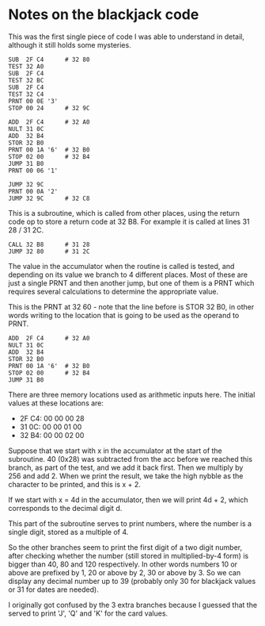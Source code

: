 # Notes on the blackjack code

This was the first single piece of code I was able to understand in detail, although it still holds some mysteries.

```
SUB  2F C4      # 32 80
TEST 32 A0
SUB  2F C4
TEST 32 BC
SUB  2F C4
TEST 32 C4
PRNT 00 0E '3'
STOP 00 24      # 32 9C

ADD  2F C4      # 32 A0
NULT 31 0C
ADD  32 B4
STOR 32 B0
PRNT 00 1A '6'  # 32 B0
STOP 02 00      # 32 B4
JUMP 31 B0
PRNT 00 06 '1'

JUMP 32 9C
PRNT 00 0A '2'
JUMP 32 9C      # 32 C8
```

This is a subroutine, which is called from other places, using the return code op to store a return code at 32 B8. For example it is called at lines 31 28 / 31 2C.  

```
CALL 32 B8      # 31 28
JUMP 32 80      # 31 2C
```

The value in the accumulator when the routine is called is tested, and depending on its value we branch to 4 different places. Most of these are just a single PRNT and then another jump, but one of them is a PRNT which requires several calculations to determine the appropriate value.

This is the PRNT at 32 60 - note that the line before is STOR 32 B0, in other words writing to the location that is going to be used as the operand to PRNT.

```
ADD  2F C4      # 32 A0
NULT 31 0C
ADD  32 B4
STOR 32 B0
PRNT 00 1A '6'  # 32 B0
STOP 02 00      # 32 B4
JUMP 31 B0
```

There are three memory locations used as arithmetic inputs here. The initial values at these locations are:

- 2F C4: 00 00 00 28
- 31 0C: 00 00 01 00
- 32 B4: 00 00 02 00

Suppose that we start with x in the accumulator at the start of the subroutine. 40 (0x28) was subtracted from the acc before we reached this branch, as part of the test, and we add it back first. Then we multiply by 256 and add 2. When we print the result, we take the high nybble as the character to be printed, and this is x + 2.

If we start with x = 4d in the accumulator, then we will print 4d + 2, which corresponds to the decimal digit d.

This part of the subroutine serves to print numbers, where the number is a single digit, stored as a multiple of 4.

So the other branches seem to print the first digit of a two digit number, after checking whether the number (still stored in multiplied-by-4 form) is bigger than 40, 80 and 120 respectively. In other words numbers 10 or above are prefixed by 1, 20 or above by 2, 30 or above by 3. So we can display any decimal number up to 39 (probably only 30 for blackjack values or 31 for dates are needed).

I originally got confused by the 3 extra branches because I guessed that the served to print 'J', 'Q' and 'K' for the card values.
